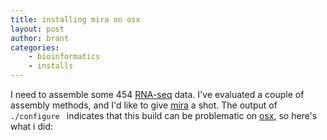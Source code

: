 ```yaml
---
title: installing mira on osx
layout: post
author: brant
categories:
    - bioinformatics
    - installs
---
```


I need to assemble some 454 [RNA-seq](http://en.wikipedia.org/wiki/RNA-Seq) 
data.  I've evaluated a couple of assembly methods, and I'd like to give 
[mira](http://mira-assembler.sourceforge.net/) a shot.  The output of 
`./configure ` indicates that this build can be problematic 
on [osx](http://en.wikipedia.org/wiki/Osx), so here's what i did:

<script src="http://gist.github.com/630205.js"> </script>


